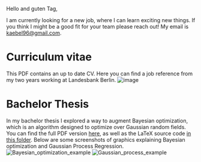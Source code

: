 Hello and guten Tag,

I am currently looking for a new job, where I can learn exciting new things. If you think I might be a good fit for your team please reach out!
My email is kaebel96@gmail.com.


# Curriculum vitae

This PDF contains an up to date CV. Here you can find a job reference from my two years working at Landesbank Berlin.
![image](https://github.com/marckaebel/CV/assets/17997282/ddd066dd-7677-46e2-abe5-1735ca8e1e33)



# Bachelor Thesis
In my bachelor thesis I explored a way to augment Bayesian optimization, which is an algorithm designed to optimize over Gaussian random fields.
You can find the full PDF version [here](Bachelorarbeit/main.pdf), as well as the LaTeX source code [in this folder](Bachelorarbeit/). Below are some screenshots of graphics explaining Bayesian optimization and Gaussian Process Regression.
![Bayesian_optimization_example](https://github.com/marckaebel/CV/assets/17997282/e4ebee7c-06d4-47bf-a43c-84433357a6fa)
![Gaussian_process_example](https://github.com/marckaebel/CV/assets/17997282/95197d37-c168-4d7c-9191-c1e5186c3698)
